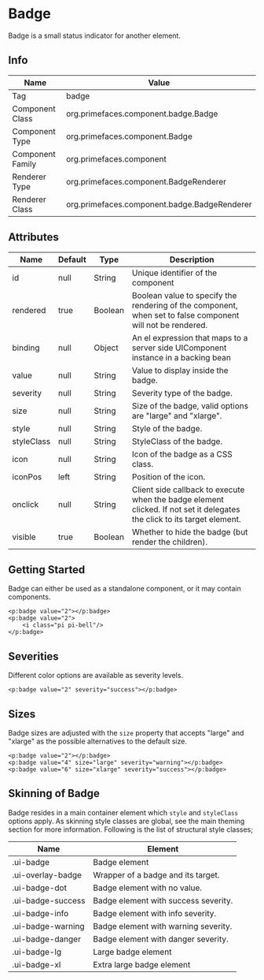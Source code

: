 # Badge

Badge is a small status indicator for another element.

## Info

| Name | Value |
| --- | --- |
| Tag | badge
| Component Class | org.primefaces.component.badge.Badge
| Component Type | org.primefaces.component.Badge
| Component Family | org.primefaces.component
| Renderer Type | org.primefaces.component.BadgeRenderer
| Renderer Class | org.primefaces.component.badge.BadgeRenderer

## Attributes

| Name | Default | Type | Description |
| --- | --- | --- | --- |
| id | null | String | Unique identifier of the component
| rendered | true | Boolean | Boolean value to specify the rendering of the component, when set to false component will not be rendered.
| binding | null | Object | An el expression that maps to a server side UIComponent instance in a backing bean
| value | null | String | Value to display inside the badge.
| severity | null | String | Severity type of the badge.
| size | null | String | Size of the badge, valid options are "large" and "xlarge".
| style | null | String | Style of the badge.
| styleClass | null | String | StyleClass of the badge.
| icon | null | String | Icon of the badge as a CSS class.
| iconPos | left | String | Position of the icon.
| onclick | null | String | Client side callback to execute when the badge element clicked. If not set it delegates the click to its target element.
| visible | true | Boolean | Whether to hide the badge (but render the children).

## Getting Started
Badge can either be used as a standalone component, or it may contain components.

```xhtml
<p:badge value="2"></p:badge>
<p:badge value="2">
    <i class="pi pi-bell"/>
</p:badge>
```

## Severities
Different color options are available as severity levels.

```xhtml
<p:badge value="2" severity="success"></p:badge>
```

## Sizes
Badge sizes are adjusted with the `size` property that accepts "large" and "xlarge" as the possible alternatives
to the default size.
```xhtml
<p:badge value="2"></p:badge>
<p:badge value="4" size="large" severity="warning"></p:badge>
<p:badge value="6" size="xlarge" severity="success"></p:badge>
```

## Skinning of Badge
Badge resides in a main container element which `style` and `styleClass` options apply. As skinning
style classes are global, see the main theming section for more information. Following is the list of
structural style classes;

| Name | Element |
| --- | --- |
|.ui-badge | Badge element
|.ui-overlay-badge | Wrapper of a badge and its target.
|.ui-badge-dot | Badge element with no value.
|.ui-badge-success | Badge element with success severity.
|.ui-badge-info | Badge element with info severity.
|.ui-badge-warning | Badge element with warning severity.
|.ui-badge-danger | Badge element with danger severity.
|.ui-badge-lg | Large badge element
|.ui-badge-xl | Extra large badge element
